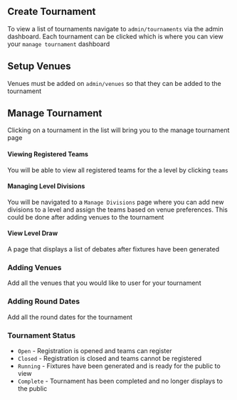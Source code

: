 ## Create Tournament

To view a list of tournaments navigate to `admin/tournaments` via the admin dashboard. Each tournament can be clicked which is where you can view your `manage tournament` dashboard

## Setup Venues

Venues must be added on `admin/venues` so that they can be added to the tournament

## Manage Tournament

Clicking on a tournament in the list will bring you to the manage tournament page

#### Viewing Registered Teams

You will be able to view all registered teams for the a level by clicking `teams`

#### Managing Level Divisions

You will be navigated to a `Manage Divisions` page where you can add new divisions to a level and assign the teams based on venue preferences. This could be done after adding venues to the tournament

#### View Level Draw

A page that displays a list of debates after fixtures have been generated

### Adding Venues

Add all the venues that you would like to user for your tournament

### Adding Round Dates

Add all the round dates for the tournament

### Tournament Status

- `Open` - Registration is opened and teams can register
- `Closed` - Registration is closed and teams cannot be registered
- `Running` - Fixtures have been generated and is ready for the public to view
- `Complete` - Tournament has been completed and no longer displays to the public

